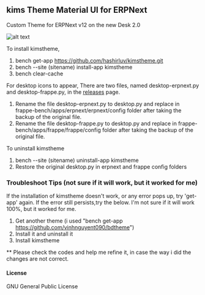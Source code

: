 ## kims Theme Material UI for ERPNext

Custom Theme for ERPNext v12 on the new Desk 2.0

![alt text](https://discuss.erpnext.com/uploads/default/original/3X/c/f/cfb27faec381f31a05a4daadfda1361682af1804.png)

To install kimstheme,

1. bench get-app https://github.com/hashirluv/kimstheme.git
2. bench --site (sitename) install-app kimstheme
3. bench clear-cache

For desktop icons to appear,
There are two files, named desktop-erpnext.py and desktop-frappe.py, in the <a href="https://github.com/hashirluv/kimstheme/releases"> releases</a> page. 
1. Rename the file desktop-erpnext.py to desktop.py and replace in frappe-bench/apps/erpnext/erpnext/config folder after taking the backup of the original file.
2. Rename the file desktop-frappe.py to desktop.py and replace in frappe-bench/apps/frappe/frappe/config folder after taking the backup of the original file.


To uninstall kimstheme

1. bench --site (sitename) uninstall-app kimstheme
2. Restore the original desktop.py in erpnext and frappe config folders


### Troubleshoot Tips (not sure if it will work, but it worked for me)
If the installation of kimstheme doesn't work, or any error pops up, try 'get-app' again. If the error still persists,try the below. I'm not sure if it will work 100%, but it worked for me. 

1. Get another theme (i used "bench get-app https://github.com/vinhnguyent090/bdtheme")
2. Install it and uninstall it
3. Install kimstheme

** Please check the codes and help me refine it, in case the way i did the changes are not correct.

#### License

GNU General Public License
